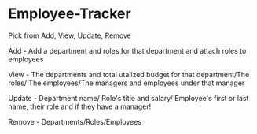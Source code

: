 # Employee-Tracker

Pick from Add, View, Update, Remove

Add - Add a department and roles for that department and attach roles to employees

View - The departments and total utalized budget for that department/The roles/ The employees/The managers and employees under that manager

Update - Department name/ Role's title and salary/ Employee's first or last name, their role and if they have a manager!

Remove - Departments/Roles/Employees
